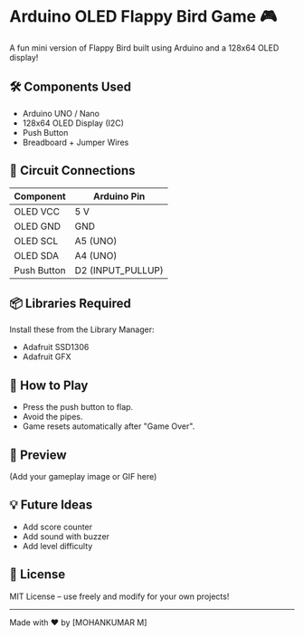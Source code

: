 # Arduino OLED Flappy Bird Game 🎮

A fun mini version of Flappy Bird built using Arduino and a 128x64 OLED display!

## 🛠 Components Used
- Arduino UNO / Nano
- 128x64 OLED Display (I2C)
- Push Button
- Breadboard + Jumper Wires

## 🔌 Circuit Connections

| Component     | Arduino Pin        |
|---------------|--------------------|
| OLED VCC      | 5 V                |
| OLED GND      | GND                |
| OLED SCL      | A5 (UNO)           |
| OLED SDA      | A4 (UNO)           |
| Push Button   | D2 (INPUT_PULLUP)  |

## 📦 Libraries Required
Install these from the Library Manager:
- Adafruit SSD1306
- Adafruit GFX

## 🚀 How to Play
- Press the push button to flap.
- Avoid the pipes.
- Game resets automatically after "Game Over".

## 📸 Preview
(Add your gameplay image or GIF here)

## 💡 Future Ideas
- Add score counter
- Add sound with buzzer
- Add level difficulty

## 📄 License
MIT License – use freely and modify for your own projects!

---

Made with ❤ by [MOHANKUMAR M]
